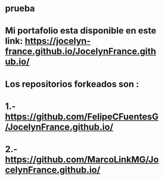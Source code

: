 # prueba

# Mi portafolio esta disponible en este link:   https://jocelyn-france.github.io/JocelynFrance.github.io/
# Los repositorios forkeados son :
# 1.- https://github.com/FelipeCFuentesG/JocelynFrance.github.io/
# 2.- https://github.com/MarcoLinkMG/JocelynFrance.github.io/
